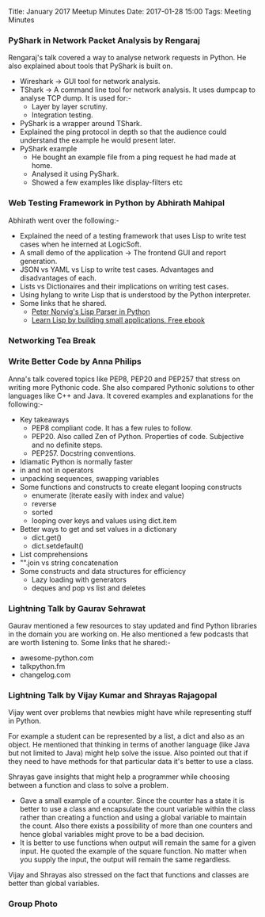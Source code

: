 Title: January 2017 Meetup Minutes
Date: 2017-01-28 15:00
Tags: Meeting Minutes

### PyShark in Network Packet Analysis by Rengaraj
Rengaraj's talk covered a way to analyse network requests in Python. He also explained about tools that PyShark is built on.

- Wireshark -> GUI tool for network analysis.
- TShark -> A command line tool for network analysis. It uses dumpcap to analyse TCP dump. It is used for:-
    - Layer by layer scrutiny.
    - Integration testing.
- PyShark is a wrapper around TShark.
- Explained the ping protocol in depth so that the audience could understand the example he would present later.
- PyShark example
    - He bought an example file from a ping request he had made at home.
    - Analysed it using PyShark.
    - Showed a few examples like display-filters etc


### Web Testing Framework in Python by Abhirath Mahipal
Abhirath went over the following:-

- Explained the need of a testing framework that uses Lisp to write test cases when he interned at LogicSoft.
- A small demo of the application -> The frontend GUI and report generation.
- JSON vs YAML vs Lisp to write test cases. Advantages and disadvantages of each.
- Lists vs Dictionaires and their implications on writing test cases.
- Using hylang to write Lisp that is understood by the Python interpreter.
- Some links that he shared.
    - [Peter Norvig's Lisp Parser in Python](http://norvig.com/lispy.html)
    - [Learn Lisp by building small applications. Free ebook](http://www.gigamonkeys.com/book/)

### Networking Tea Break

### Write Better Code by Anna Philips
Anna's talk covered topics like PEP8, PEP20 and PEP257 that stress on writing more Pythonic code. She also compared Pythonic solutions to other languages like C++ and Java. It covered examples and explanations for the following:-

- Key takeaways
    - PEP8 compliant code. It has a few rules to follow.
    - PEP20. Also called Zen of Python. Properties of code. Subjective and no definite steps.
    - PEP257. Docstring conventions.
- Idiamatic Python is normally faster
- in and not in operators
- unpacking sequences, swapping variables
- Some functions and constructs to create elegant looping constructs
    - enumerate (iterate easily with index and value)
    - reverse
    - sorted
    - looping over keys and values using dict.item
- Better ways to get and set values in a dictionary
    - dict.get()
    - dict.setdefault()
- List comprehensions
- "".join vs string concatenation
- Some constructs and data structures for efficiency
    - Lazy loading with generators
    - deques and pop vs list and deletes

### Lightning Talk by Gaurav Sehrawat
Gaurav mentioned a few resources to stay updated and find Python libraries in the domain you are working on. He also mentioned a few podcasts that are worth listening to. Some links that he shared:-
- awesome-python.com
- talkpython.fm
- changelog.com

### Lightning Talk by Vijay Kumar and Shrayas Rajagopal
Vijay went over problems that newbies might have while representing stuff in Python.

For example a student can be represented by a list, a dict and also as an object. He mentioned that thinking in terms of another language (like Java but not limited to Java) might help solve the issue. Also pointed out that if they need to have methods for that particular data it's better to use a class.

Shrayas gave insights that might help a programmer while choosing between a function and class to solve a problem.

- Gave a small example of a counter. Since the counter has a state it is better to use a class and encapsulate the count variable within the class rather than creating a function and using a global variable to maintain the count. Also there exists a possibility of more than one counters and hence global variables might prove to be a bad decision.
- It is better to use functions when output will remain the same for a given input. He quoted the example of the square function. No matter when you supply the input, the output will remain the same regardless.

Vijay and Shrayas also stressed on the fact that functions and classes are better than global variables.

### Group Photo